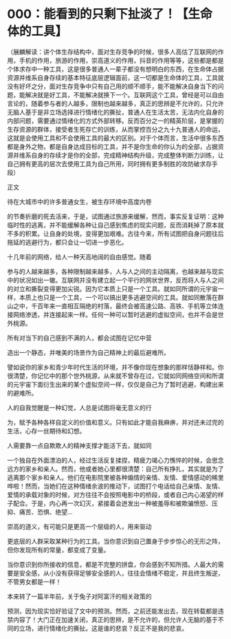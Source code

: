 # 000：能看到的只剩下扯淡了！【生命体的工具】

（展麟解读：讲个体生存结构中，面对生存竞争的时候，很多人高估了互联网的作用，手机的作用，旅游的作用，崇高道义的作用，抖音的作用等等，这些都是都是个体求存中一种工具，这是很多普通人一辈子都没有想明白的东西，在生命体占据资源并维系自身存续的基本特征底层逻辑面前，这一切都是生命体的工具，工具就没有好坏之分，面对生存竞争中只有自己用的顺不顺手，能不能解决自身当下的问题，能解决就是好工具，不能解决就换下一个。互联网这个工具，曾经是可以自由言论的，随着参与者的人越多，限制也越来越多，真正的思辨是不允许的，只允许无脑人基于是非立场选择进行情绪化的撕扯，普通人在生活太苦，无法内化自身的内部问题，需要通过情绪化的方式外部转移。反而百分之一的精英阶层，是掌握的生存资源的群体，接受者生死存亡的训练，从而掌控百分之九十九普通人的命运，这就是会使用工具和不会使用工具的最大的区别。对于个体而言，生活中很多东西都是身外之物，都是自身达成目标的工具，并不是你生命的你认为的全部，占据资源并维系自身的存续才是你的全部，完成精神结构升级，完成整体判断力训练，让自己拥有更高的层次去使用工具为自己所用，同时拥有更多制胜的攻防破求存手段）

正文

待在大城市中的许多普通女生，被生存环境中高度内卷

的节奏折磨的死去活来，于是，试图通过旅游来缓解，然而，事实反复证明：这种临时性的逃离，并不能缓解各种让自己感到焦虑的现实问题，反而消耗掉了原本就不多的积累。让自身的处境，变得更加艰难。古往今来，所有试图把自身问题往后拖延的逃避行为，都只会让一切进一步恶化。

十几年前的网络，给人一种天高地阔的自由感觉。随着

参与的人越来越多，各种限制越来越多，人与人之间的主动隔离，也越来越与现实中的状况如出一辙。互联网并没有建立起一个平行的网状世界，反而将人与人之间的对立和撕裂变得更加尖锐。因为它本质上只是一个工具。就如同所谓的元宇宙一样，本质上也只是一个工具，一个可以搞出更多逃避空间的工具。就如同散落在群山之中，千百年来一直相互隔绝的村落，最终会被高速公路、高铁、手机等立体连接网络渗透，并连接起来一样。任何一种可以暂时逃避的虚拟空间，也并不会是世外桃源。

所有对当下的自己感到不满的人，都会试图在记忆中营

造出一个静态，并唯美的场景作为自己精神上的最后避难所。

譬如说你的家乡和青少年时代生活的环境，并不像你现在想象的那样恬静祥和。你很清楚，你记忆中的那个世外桃源，从来就不曾存在过，它就如同网络空间和所谓的元宇宙下面衍生出来的某个虚拟空间一样，仅仅是自己为了暂时逃避，构建出来的避难所。

人的自我觉醒是一种幻觉，人总是试图将毫无意义的行

为，赋予各种各样自定义的价值和意义。只有如此才能自我麻痹，并对还未过完的生活，心存一丝期待和幻想。

人需要靠一点自欺欺人的精神支撑才能活下去，就如同

一个独自在外面漂泊的人，经过生活反复揉捏，精疲力竭心力憔悴的时候，会思念远方的家乡和亲人。然而，他或者她心里都很清楚：自己所有挣扎，其实就是为了逃离那个家乡和亲人。他们在电影院里被各种煽情的亲情、友情、爱情感动的稀里哗啦！然而，当她们在这种情绪余波的推动下，试图打个电话给自己亲情、友情、爱情的承载对象的时候，对方往往不会按照电影中的桥段，或者自己内心渴望的样子配合。于是，内心再一次幻灭，紧接着会迸发出一种被羞辱和被欺骗愤怒、压抑、痛苦、恐惧、绝望…

崇高的道义，有可能只是更高一个层级的人，用来驱动

更底层的人群采取某种行为的工具。当你意识到自己置身于步步惊心的无形之阵，但你发现所有的常量，都变成了变量。

当你意识到你所接收的信息，都是不完整的拼盘，你会感到不知所措。人最大的需要是安全感，从小没有获得足够安全感的人，往往会情绪不稳定，并且终生叛逆，不管男女都是一样！

本来转了一篇半年前，关于兔子对阿富汗的相关政策的

预测，因为现实恰好验证了文中的预测。然而，之前还能发出去，现在转载都是违禁内容了！大门正在加速关闭，真正的思辨，是不允许的，但允许人无脑的基于不同的立场，进行情绪化的撕扯。这是谁的悲哀？反正不是我的悲哀。